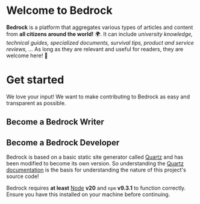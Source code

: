 # Welcome to Bedrock
**Bedrock** is a platform that aggregates various types of articles and content from **all citizens around the world!** 🌍. It can include _university knowledge, technical guides, specialized documents, survival tips, product and service reviews, ..._ As long as they are relevant and useful for readers, they are welcome here! 🎉

# Get started
We love your input! We want to make contributing to Bedrock as easy and transparent as possible.

## Become a Bedrock Writer


## Become a Bedrock Developer
Bedrock is based on a basic static site generator called [Quartz](https://github.com/jackyzha0/quartz) and has been modified to become its own version. So understanding the [Quartz documentation](https://quartz.jzhao.xyz/) is the basis for understanding the nature of this project's source code!

Bedrock requires **at least** [Node](https://nodejs.org/) **v20** and `npm` **v9.3.1** to function correctly. Ensure you have this installed on your machine before continuing.
